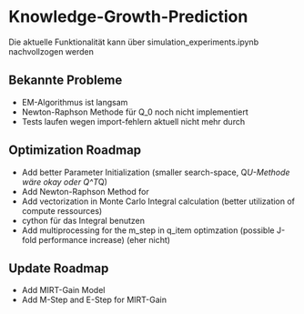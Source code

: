 # Knowledge-Growth-Prediction

Die aktuelle Funktionalität kann über simulation_experiments.ipynb nachvollzogen werden

## Bekannte Probleme
- EM-Algorithmus ist langsam
- Newton-Raphson Methode für Q_0 noch nicht implementiert
- Tests laufen wegen import-fehlern aktuell nicht mehr durch


## Optimization Roadmap

- Add better Parameter Initialization (smaller search-space, Q*U-Methode wäre okay oder Q^T*Q)
- Add Newton-Raphson Method for 
- Add vectorization in Monte Carlo Integral calculation (better utilization of compute ressources)
- cython für das Integral benutzen
- Add multiprocessing for the m_step in q_item optimzation (possible J-fold performance increase) (eher nicht)

## Update Roadmap

- Add MIRT-Gain Model
- Add M-Step and E-Step for MIRT-Gain
